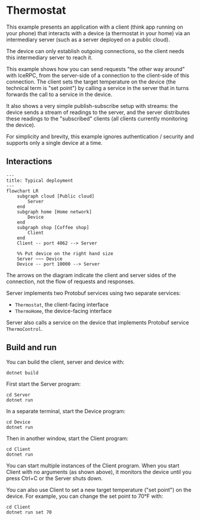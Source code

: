 # Thermostat

This example presents an application with a client (think app running on your phone) that interacts with a device (a
thermostat in your home) via an intermediary server (such as a server deployed on a public cloud).

The device can only establish outgoing connections, so the client needs this intermediary server to reach it.

This example shows how you can send requests "the other way around" with IceRPC, from the server-side of a connection to
the client-side of this connection. The client sets the target temperature on the device (the technical term is "set
point") by calling a service in the server that in turns forwards the call to a service in the device.

It also shows a very simple publish-subscribe setup with streams: the device sends a stream of readings to the server,
and the server distributes these readings to the "subscribed" clients (all clients currently monitoring the device).

For simplicity and brevity, this example ignores authentication / security and supports only a single device at a time.

## Interactions

```mermaid
---
title: Typical deployment
---
flowchart LR
    subgraph cloud [Public cloud]
        Server
    end
    subgraph home [Home network]
        Device
    end
    subgraph shop [Coffee shop]
        Client
    end
    Client -- port 4062 --> Server

    %% Put device on the right hand size
    Server ~~~ Device
    Device -- port 10000 --> Server
```

The arrows on the diagram indicate the client and server sides of the connection, not the flow of requests and
responses.

Server implements two Protobuf services using two separate services:

- `Thermostat`, the client-facing interface
- `ThermoHome`, the device-facing interface

Server also calls a service on the device that implements Protobuf service `ThermoControl`.

## Build and run

You can build the client, server and device with:

``` shell
dotnet build
```

First start the Server program:

```shell
cd Server
dotnet run
```

In a separate terminal, start the Device program:

```shell
cd Device
dotnet run
```

Then in another window, start the Client program:

```shell
cd Client
dotnet run
```

You can start multiple instances of the Client program. When you start Client with no arguments (as shown above), it
monitors the device until you press Ctrl+C or the Server shuts down.

You can also use Client to set a new target temperature ("set point") on the device. For example, you can change the
set point to 70°F with:

```shell
cd Client
dotnet run set 70
```
